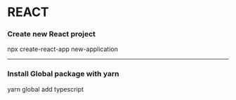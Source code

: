 # REACT


### Create new React project

npx create-react-app new-application

---

### Install Global package with yarn

yarn global add typescript